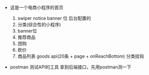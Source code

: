 - 这是一个电商小程序的首页
  1. swiper notice banner 位
     后台配置的
  2. 分类(综合性的小程序)
  3. banner位
  4. 推荐商品
  5. 团购
  6. 砍价
  7. 商品列表 goods api(20条 + page + onReachBottom) 分类挂钩

- postman
  测试API的工具 拿到后端接口，先用postman测一下